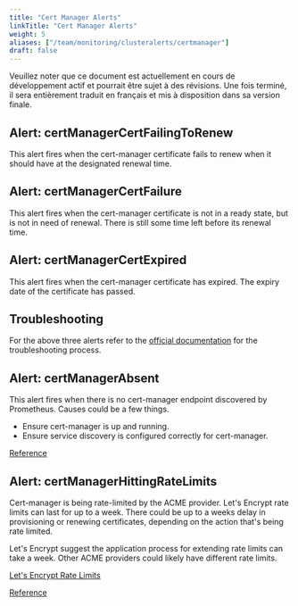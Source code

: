 ```yaml
---
title: "Cert Manager Alerts"
linkTitle: "Cert Manager Alerts"
weight: 5
aliases: ["/team/monitoring/clusteralerts/certmanager"]
draft: false
---
```


<gcds-alert alert-role="danger" container="full" heading="Avis de traduction" hide-close-btn="true" hide-role-icon="false" is-fixed="false" class="hydrated mb-400">
<gcds-text>Veuillez noter que ce document est actuellement en cours de développement actif et pourrait être sujet à des révisions. Une fois terminé, il sera entièrement traduit en français et mis à disposition dans sa version finale.</gcds-text>
</gcds-alert>

## Alert: certManagerCertFailingToRenew

This alert fires when the cert-manager certificate fails to renew when it should have at the designated renewal time.

## Alert: certManagerCertFailure

This alert fires when the cert-manager certificate is not in a ready state, but is not in need of renewal. There is still some time left before its renewal time.

## Alert: certManagerCertExpired

This alert fires when the cert-manager certificate has expired. The expiry date of the certificate has passed.

## Troubleshooting

For the above three alerts refer to the [official documentation](https://cert-manager.io/docs/troubleshooting/acme/) for the troubleshooting process.

## Alert: certManagerAbsent

This alert fires when there is no cert-manager endpoint discovered by Prometheus. Causes could be a few things.

- Ensure cert-manager is up and running.
- Ensure service discovery is configured correctly for cert-manager.

[Reference](https://gitlab.com/uneeq-oss/cert-manager-mixin/-/blob/master/RUNBOOK.md)

## Alert: certManagerHittingRateLimits

Cert-manager is being rate-limited by the ACME provider. Let's Encrypt rate limits can last for up to a week. There could be up to a weeks delay in provisioning or renewing certificates, depending on the action that's being rate limited.

Let's Encrypt suggest the application process for extending rate limits can take a week. Other ACME providers could likely have different rate limits.

[Let's Encrypt Rate Limits](https://letsencrypt.org/docs/rate-limits/)

[Reference](https://gitlab.com/uneeq-oss/cert-manager-mixin/-/blob/master/RUNBOOK.md)
